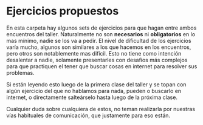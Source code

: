 Ejercicios propuestos
=====================

En esta carpeta hay algunos sets de ejercicios para que hagan entre ambos encuentros del taller.
Naturalmente no son __necesarios__ ni __obligatorios__ en lo mas mínimo, nadie se los va a pedir.
El nivel de dificultad de los ejercicios varía mucho, algunos son similares a los que hacemos en los encuentros, pero otros son notablemente mas difícil.
Esto no tiene como intención desalentar a nadie, solamente presentarles con desafíos más complejos para que practiquen el tener que buscar cosas en internet para resolver sus problemas.

Si están leyendo esto luego de la primera clase del taller y se topan con algún ejercicio del que no hablamos para nada, pueden o buscarlo en internet, o directamente salteárselo hasta luego de la próxima clase.

Cualquier duda sobre cualquiera de estos, no teman realizarla por nuestras vías habituales de comunicación, que justamente para eso están.


